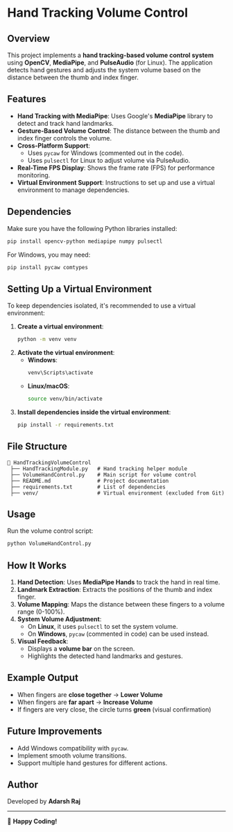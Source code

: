 # Hand Tracking Volume Control

## Overview

This project implements a **hand tracking-based volume control system** using **OpenCV**, **MediaPipe**, and **PulseAudio** (for Linux). The application detects hand gestures and adjusts the system volume based on the distance between the thumb and index finger.

## Features

- **Hand Tracking with MediaPipe**: Uses Google's **MediaPipe** library to detect and track hand landmarks.
- **Gesture-Based Volume Control**: The distance between the thumb and index finger controls the volume.
- **Cross-Platform Support**:
  - Uses `pycaw` for Windows (commented out in the code).
  - Uses `pulsectl` for Linux to adjust volume via PulseAudio.
- **Real-Time FPS Display**: Shows the frame rate (FPS) for performance monitoring.
- **Virtual Environment Support**: Instructions to set up and use a virtual environment to manage dependencies.

## Dependencies

Make sure you have the following Python libraries installed:

```sh
pip install opencv-python mediapipe numpy pulsectl
```

For Windows, you may need:

```sh
pip install pycaw comtypes
```

## Setting Up a Virtual Environment

To keep dependencies isolated, it's recommended to use a virtual environment:

1. **Create a virtual environment**:
   ```sh
   python -m venv venv
   ```
2. **Activate the virtual environment**:
   - **Windows**:
     ```sh
     venv\Scripts\activate
     ```
   - **Linux/macOS**:
     ```sh
     source venv/bin/activate
     ```
3. **Install dependencies inside the virtual environment**:
   ```sh
   pip install -r requirements.txt
   ```

## File Structure

```
📂 HandTrackingVolumeControl
 ├── HandTrackingModule.py   # Hand tracking helper module
 ├── VolumeHandControl.py    # Main script for volume control
 ├── README.md               # Project documentation
 ├── requirements.txt        # List of dependencies
 ├── venv/                   # Virtual environment (excluded from Git)
```

## Usage

Run the volume control script:

```sh
python VolumeHandControl.py
```

## How It Works

1. **Hand Detection**: Uses **MediaPipe Hands** to track the hand in real time.
2. **Landmark Extraction**: Extracts the positions of the thumb and index finger.
3. **Volume Mapping**: Maps the distance between these fingers to a volume range (0-100%).
4. **System Volume Adjustment**:
   - On **Linux**, it uses `pulsectl` to set the system volume.
   - On **Windows**, `pycaw` (commented in code) can be used instead.
5. **Visual Feedback**:
   - Displays a **volume bar** on the screen.
   - Highlights the detected hand landmarks and gestures.

## Example Output

- When fingers are **close together** → **Lower Volume**
- When fingers are **far apart** → **Increase Volume**
- If fingers are very close, the circle turns **green** (visual confirmation)

## Future Improvements

- Add Windows compatibility with `pycaw`.
- Implement smooth volume transitions.
- Support multiple hand gestures for different actions.

## Author

Developed by **Adarsh Raj**

---

🚀 **Happy Coding!**